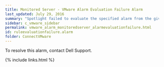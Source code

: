 ```yaml
---
title: ﻿Monitored Server - VMware Alarm Evaluation Failure Alarm
last_updated: July 29, 2016
summary: "Spotlight failed to evaluate the specified alarm from the given collection."
sidebar: c_vmware_sidebar
permalink: vmware_alarm_monitoredserver_alarmevaluationfailure.html
id: ruleevaluationfailure.alarm
folder: ConnectVMware
---
```



To resolve this alarm, contact Dell Support.


{% include links.html %}
